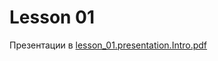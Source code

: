 # Lesson 01

Презентации в [lesson_01.presentation.Intro.pdf](https://github.com/ait-tr/cohort40.2/blob/main/basic_programming/lesson_01/presentation/l1_intro.pdf)
